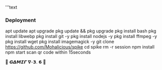 '''text
### Deployment
apt update
apt upgrade
pkg update && pkg upgrade 
pkg install bash
pkg install libwebp
pkg install git -y
pkg install nodejs -y 
pkg install ffmpeg -y 
pkg install wget
pkg install imagemagick -y
git clone https://github.com/Mohalicious/spike
cd spike
rm -r session
npm install
npm start
scan qr code within 15seconds


🍃 𝙂𝞓𝞛𝞢𝞒 𝝯-𝟯. 𝟲 🎃 

